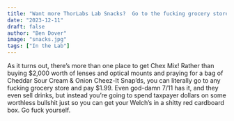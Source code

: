 ```yaml
---
title: "Want more ThorLabs Lab Snacks?  Go to the fucking grocery store you lazy shit."
date: "2023-12-11"
draft: false
author: "Ben Dover"
image: "snacks.jpg"
tags: ["In the Lab"]
---
```



As it turns out, there’s more than one place to get Chex Mix!  Rather than buying $2,000 worth of lenses and optical mounts and praying for a bag of Cheddar Sour Cream & Onion Cheez-It Snap’ds, you can literally go to any fucking grocery store and pay $1.99.  Even god-damn 7/11 has it, and they even sell drinks, but instead you’re going to spend taxpayer dollars on some worthless bullshit just so you can get your Welch’s in a shitty red cardboard box.  Go fuck yourself.